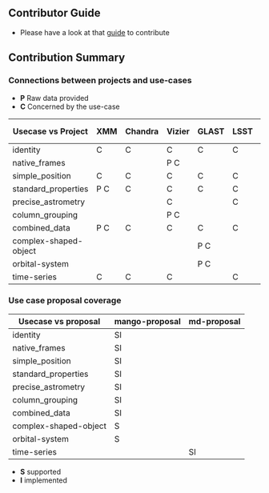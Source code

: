 ## Contributor Guide
- Please have a look at that [guide](https://github.com/ivoa/dm-usecases/wiki/guide) to contribute

## Contribution Summary

### Connections between projects and use-cases

* **P** Raw data provided
* **C** Concerned by the use-case

| Usecase vs Project | XMM | Chandra | Vizier | GLAST | LSST | GAVO | Gaia | Simbad | Other project | Mock data |
| -------------------| ------ | ----- | ----- | ---- | --- | --- | ----- | ----- | ----- | ----- |
| identity           |  C     | C    | C     | C     | C    | C   |C    | P C   |       |       |
| native_frames      |        |         | P C   |       |      |     |     |       |       |       |
| simple_position    |  C     |  C      | C     | C     | C    | C   | C   | C     |       |       |
| standard_properties|  P C   |  C      | C     | C     | C    | C   | C   | C     |       |       |
| precise_astrometry |        |         | C     |       | C    |     | C   |       |       | P     |
| column_grouping    |        |         | P C   |       |      |     |     |       |       |       |
| combined_data      |  P C   |   C     | C     | C     |  C   |  C  |     |       |       |       |
| complex-shaped-object|        |       |       | P C   |      |     |     |       |       |       |
| orbital-system     |        |         |       |  P C  |      |     |     |       |       |       |
| time-series        |  C     | C       | C     |       | C    | P C |     |       |       |       |

### Use case proposal coverage 

| Usecase vs proposal  | mango-proposal | md-proposal |
| ---------------------| -------------- | ----------- |
| identity             |  SI            |             |
| native_frames        |  SI            |             |
| simple_position      |  SI            |             |
| standard_properties  |  SI            |             |
| precise_astrometry   |  SI            |             |
| column_grouping      |  SI            |             |
| combined_data        |  SI            |             |
| complex-shaped-object|  S             |             |
| orbital-system       |  S             |             |
| time-series          |                | SI          |

* **S** supported
* **I** implemented
